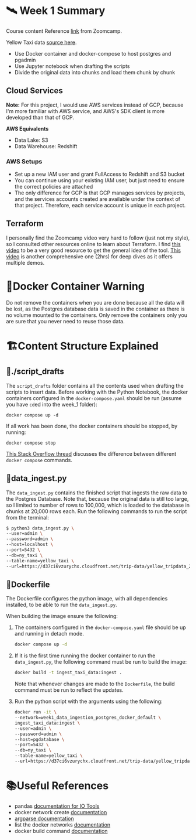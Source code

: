 # :artificial_satellite: Week 1 Summary 
Course content Reference [link](https://dezoomcamp.streamlit.app/Week_1_Introduction_&_Prerequisites) from Zoomcamp.

Yellow Taxi data [source here](https://www.nyc.gov/site/tlc/about/tlc-trip-record-data.page).

- Use Docker container and docker-compose to host postgres and pgadmin
- Use Jupyter notebook when drafting the scripts
- Divide the original data into chunks and load them chunk by chunk
  
## Cloud Services
**Note:** For this project, I would use AWS services instead of GCP, because I'm more familiar with AWS service, and AWS's SDK client is more developed than that of GCP.

**AWS Equivalents**
- Data Lake: S3
- Data Warehouse: Redshift
  
### AWS Setups
- Set up a new IAM user and grant FullAccess to Redshift and S3 bucket
- You can continue using your existing IAM user, but just need to ensure the correct policies are attached
- The only difference for GCP is that GCP manages services by projects, and the services accounts created are available under the context of that project. Therefore, each service account is unique in each project.


  

## Terraform

I personally find the Zoomcamp video very hard to follow (just not my style), so I consulted other resources online to learn about Terraform.
I find [this video](https://youtu.be/l5k1ai_GBDE?feature=shared) to be a very good resource to get the general idea of the tool.
[This video](https://youtu.be/7xngnjfIlK4?feature=shared) is another comprehensive one (2hrs) for deep dives as it offers multiple demos.


# 💖Docker Container Warning

Do not remove the containers when you are done because all the data will be lost, as the Postgres database data is saved in the container as there is no volume mounted to the containers. Only remove the containers only you are sure that you never need to reuse those data.
  
# 🏗️Content Structure Explained

## 📂./script_drafts

The `script_drafts` folder contains all the contents used when drafting the scripts to insert data. Before working with the Python Notebook, the docker containers configured in the `docker-compose.yaml` should be run (assume you have `cd`ed into the week_1 folder):

`docker compose up -d`


If all work has been done, the docker containers should be stopped, by running:

`docker compose stop`

[This Stack Overflow thread](https://stackoverflow.com/questions/46428420/docker-compose-up-down-stop-start-difference) discusses the difference between different `docker compose` commands.

## 🐍data_ingest.py
The `data_ingest.py` contains the finished script that ingests the raw data to the Postgres Database.
Note that, because the original data is still too large, so I limited to number of rows to 100,000, which is loaded to the database in chunks at 20,000 rows each.
Run the following commands to run the script from the terminal:

```bash
$ python3 data_ingest.py \
--user=admin \
--password=admin \
--host=localhost \
--port=5432 \
--db=ny_taxi \
--table-name=yellow_taxi \
--url=https://d37ci6vzurychx.cloudfront.net/trip-data/yellow_tripdata_2023-09.parquet
```
## 🐳Dockerfile
The Dockerfile configures the python image, with all dependencies installed, to be able to run the `data_ingest.py`.

When building the image ensure the following:

1. The containers configured in the `docker-compose.yaml` file should be up and running in detach mode.

    ```bash
    docker compose up -d
    ```
2. If it is the first time running the docker container to run the `data_ingest.py`, the following command must be run to build the image:

    ```bash
    docker build -t ingest_taxi_data:ingest .
    ```
    Note that whenever changes are made to the `Dockerfile`, the build command must be run to reflect the updates.

3. Run the python script with the arguments using the following:
    ```bash
    docker run -it \
    --network=week1_data_ingestion_postgres_docker_default \
    ingest_taxi_data:ingest \
    --user=admin \
    --password=admin \
    --host=pgdatabase \
    --port=5432 \
    --db=ny_taxi \
    --table-name=yellow_taxi \
    --url=https://d37ci6vzurychx.cloudfront.net/trip-data/yellow_tripdata_2023-09.parquet
    ```


# 📚Useful References

- pandas [documentation for IO Tools](https://pandas.pydata.org/pandas-docs/version/0.14.1/io.html#sql-queries)
- docker network create [documentation](https://docs.docker.com/engine/reference/commandline/network_create/)
- [argparse documentation](https://docs.python.org/3/library/argparse.html)
- list the docker networks [documentation](https://docs.docker.com/engine/reference/commandline/network_ls/)
- docker build command [documentation](https://docs.docker.com/engine/reference/commandline/build/)